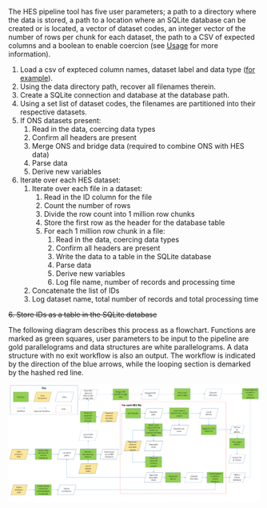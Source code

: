 The HES pipeline tool has five user parameters; a path to a directory where the
data is stored, a path to a location where an SQLite database can be created or is 
located, a vector of dataset codes, an integer vector of the number of rows per 
chunk for each dataset, the path to a CSV of expected columns and a boolean to 
enable coercion (see [Usage](README.md#usage) for more information). 

1. Load a csv of expteced column names, dataset label and data type 
([for example](tests/dummy_data/example_expected.csv)).
2. Using the data directory path, recover all filenames therein.
3. Create a SQLite connection and database at the database path.
4. Using a set list of dataset codes, the filenames are partitioned into their 
respective datasets.
5. If ONS datasets present:
    1. Read in the data, coercing data types
    2. Confirm all headers are present
    3. Merge ONS and bridge data (required to combine ONS with HES data)
    4. Parse data
    5. Derive new variables
5. Iterate over each HES dataset:
    1. Iterate over each file in a dataset:
        1. Read in the ID column for the file
        2. Count the number of rows
        3. Divide the row count into 1 million row chunks
        4. Store the first row as the header for the database table
        5. For each 1 million row chunk in a file:
            1. Read in the data, coercing data types
            2. Confirm all headers are present
            3. Write the data to a table in the SQLite database
            4. Parse data
            5. Derive new variables
            6. Log file name, number of records and processing time
    2. Concatenate the list of IDs
    3. Log dataset name, total number of records and total processing time

~~6. Store IDs as a table in the SQLite database~~

The following diagram describes this process as a flowchart. Functions are 
marked as green squares, user parameters to be input to the pipeline are gold
parallelograms and data structures are white parallelograms. A data structure
with no exit workflow is also an output. The workflow is indicated by the 
direction of the blue arrows, while the looping section is demarked by the 
hashed red line. 

![flowchart](flowchart.png)